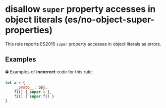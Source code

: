 # disallow `super` property accesses in object literals (es/no-object-super-properties)

This rule reports ES2015 `super` property accesses in object literals as errors.

## Examples

⛔ Examples of **incorrect** code for this rule:

```js
let a = {
    __proto__: obj,
    f1() { super.a },
    f2() { super.f() }
}
```
